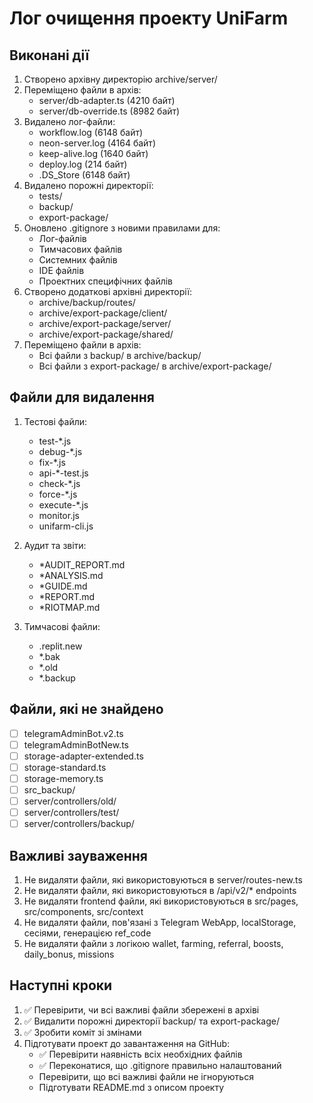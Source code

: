 # Лог очищення проекту UniFarm

## Виконані дії
1. Створено архівну директорію archive/server/
2. Переміщено файли в архів:
   - server/db-adapter.ts (4210 байт)
   - server/db-override.ts (8982 байт)
3. Видалено лог-файли:
   - workflow.log (6148 байт)
   - neon-server.log (4164 байт)
   - keep-alive.log (1640 байт)
   - deploy.log (214 байт)
   - .DS_Store (6148 байт)
4. Видалено порожні директорії:
   - tests/
   - backup/
   - export-package/
5. Оновлено .gitignore з новими правилами для:
   - Лог-файлів
   - Тимчасових файлів
   - Системних файлів
   - IDE файлів
   - Проектних специфічних файлів
6. Створено додаткові архівні директорії:
   - archive/backup/routes/
   - archive/export-package/client/
   - archive/export-package/server/
   - archive/export-package/shared/
7. Переміщено файли в архів:
   - Всі файли з backup/ в archive/backup/
   - Всі файли з export-package/ в archive/export-package/

## Файли для видалення
1. Тестові файли:
   - test-*.js
   - debug-*.js
   - fix-*.js
   - api-*-test.js
   - check-*.js
   - force-*.js
   - execute-*.js
   - monitor.js
   - unifarm-cli.js

2. Аудит та звіти:
   - *AUDIT_REPORT.md
   - *ANALYSIS.md
   - *GUIDE.md
   - *REPORT.md
   - *RIOTMAP.md

3. Тимчасові файли:
   - .replit.new
   - *.bak
   - *.old
   - *.backup

## Файли, які не знайдено
- [ ] telegramAdminBot.v2.ts
- [ ] telegramAdminBotNew.ts
- [ ] storage-adapter-extended.ts
- [ ] storage-standard.ts
- [ ] storage-memory.ts
- [ ] src_backup/
- [ ] server/controllers/old/
- [ ] server/controllers/test/
- [ ] server/controllers/backup/

## Важливі зауваження
1. Не видаляти файли, які використовуються в server/routes-new.ts
2. Не видаляти файли, які використовуються в /api/v2/* endpoints
3. Не видаляти frontend файли, які використовуються в src/pages, src/components, src/context
4. Не видаляти файли, пов'язані з Telegram WebApp, localStorage, сесіями, генерацією ref_code
5. Не видаляти файли з логікою wallet, farming, referral, boosts, daily_bonus, missions

## Наступні кроки
1. ✅ Перевірити, чи всі важливі файли збережені в архіві
2. ✅ Видалити порожні директорії backup/ та export-package/
3. ✅ Зробити коміт зі змінами
4. Підготувати проект до завантаження на GitHub:
   - ✅ Перевірити наявність всіх необхідних файлів
   - ✅ Переконатися, що .gitignore правильно налаштований
   - Перевірити, що всі важливі файли не ігноруються
   - Підготувати README.md з описом проекту 